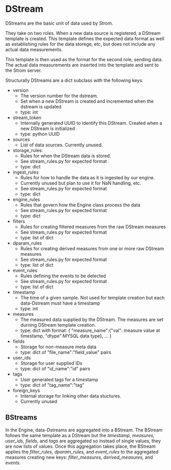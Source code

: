 # DStream
DStreams are the basic unit of data used by Strom.

They take on two roles. When a new data source is registered, a DStream template is created. This
template defines the expected data format as well as establishing rules for the data storege, etc,
but does not include any actual data measurements.

This template is then used as the format for the second role, sending data. The actual data
measurements are inserted into the template and sent to the Strom server.

Structurally DStreams are a dict subclass with the following keys:

- version
  - The version number for the dstream.
  - Set when a new DStream is created and incremented when the dstream is updated
  - type: int
- stream_token
  - Internally generated UUID to identify this DStream. Created when a new DStream is initialized
  - type: python UUID
- sources
  - List of data sources. Currently unused.
- storage_rules:
  - Rules for when the DStream data is stored.
  - See stream_rules.py for expected format
  - type: dict
- ingest_rules
  - Rules for how to handle the data as it is ingested by our engine.
  - Currently unused but plan to use it for NaN handling, etc.
  - See stream_rules.py for expected format
  - type: dict
- engine_rules
  - Rules that govern how the Engine class process the data
  - See stream_rules.py for expected format
  - type: dict
- filters
  - Rules for creating filtered measures from the raw DStream measures
  - See stream_rules.py for expected format
  - type: list of dict
- dparam_rules
  - Rules for creating derived measures from one or more raw DStream measures
  - See stream_rules.py for expected format
  - type: list of dict
- event_rules
  - Rules defining the events to be detected
  - See stream_rules.py for expected format
  - type: list of dict
- timestamp
  - The time of a given sample. Not used for template creation but each data-Dstream must have a timestamp
  - type: int
- measures
  - The measured data supplied by the DStream. The measures are set durning DStream template creation.
  - type: dict with format: {
  "measure_name":{"val": measure value at timestamp, "dtype":MYSQL data
  type}, ...
  }
- fields
  - Storage for non-measure meta data
  - type: dict of "file_name":"field_value" pairs
- user_ids
  - Storage for user supplied IDs
  - type: dict of "id_name":"id" pairs
- tags
  - User generated tags for a timestamp
  - type: dict of "tag_name":"tag"
- foreign_keys
  - Internal storage for linking other data stuctures.
  - Currently unused

## BStreams

In the Engine, data-Dstreams are aggregated into a BStream. The BStream follows the same template as
 a DStream but the *timestamp, measures, user_ids, fields,* and *tags* are aggregated so instead of
 single values, they are now lists of values. Once this aggregation takes place, the BStream applies
 the *filter_rules, dparam_rules,* and *event_rules* to the aggregated measures creating new keys:
 *filter_measures, derived_measures,* and *events*.
